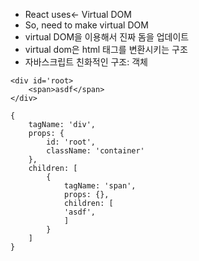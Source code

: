 -   React uses<- Virtual DOM
-   So, need to make virtual DOM
-   virtual DOM을 이용해서 진짜 돔을 업데이트
-   virtual dom은 html 태그를 변환시키는 구조
-   자바스크립트 친화적인 구조: 객체

```
<div id='root>
    <span>asdf</span>
</div>

{
    tagName: 'div',
    props: {
        id: 'root',
        className: 'container'
    },
    children: [
        {
            tagName: 'span',
            props: {},
            children: [
            'asdf',
            ]
        }
    ]
}
```
